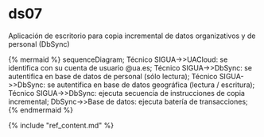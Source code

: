 # ds07

Aplicación de escritorio para copia incremental de datos organizativos y de personal (DbSync)

{% mermaid %}
sequenceDiagram;
  Técnico SIGUA->>UACloud: se identifica con su cuenta de usuario @ua.es;
  Técnico SIGUA->>DbSync: se autentifica en base de datos de personal (sólo lectura);
  Técnico SIGUA->>DbSync: se autentifica en base de datos geográfica (lectura / escritura);
  Técnico SIGUA->>DbSync: ejecuta secuencia de instrucciones de copia incremental;
  DbSync->>Base de datos: ejecuta batería de transacciones;
{% endmermaid %}


{% include "ref_content.md" %}